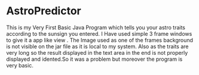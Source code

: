 # AstroPredictor
This is my Very First Basic Java Program which tells you your astro traits according to the sunsign you entered.
I Have used simple 3 frame windows to give it a app like view . The Image used as one of the frames background is not visible on the jar file
as it is local to my system.
Also as the traits are very  long so the result displayed in the text area in the end is not properly displayed and idented.So it was a problem but moreover the program is very basic.
